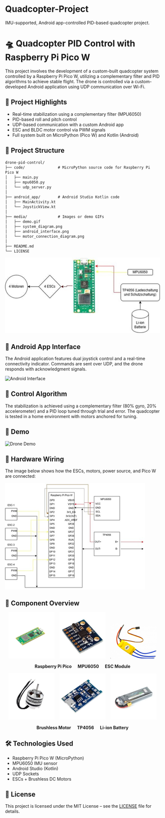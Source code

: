 # Quadcopter-Project
IMU-supported, Android app-controlled PID-based quadcopter project.
# 🛸 Quadcopter PID Control with Raspberry Pi Pico W

This project involves the development of a custom-built quadcopter system controlled by a Raspberry Pi Pico W, utilizing a complementary filter and PID algorithms to achieve stable flight. The drone is controlled via a custom-developed Android application using UDP communication over Wi-Fi.

## 🚀 Project Highlights

- Real-time stabilization using a complementary filter (MPU6050)
- PID-based roll and pitch control
- UDP-based communication with a custom Android app
- ESC and BLDC motor control via PWM signals
- Full system built on MicroPython (Pico W) and Kotlin (Android)

## 📂 Project Structure

```
drone-pid-control/
├── code/               # MicroPython source code for Raspberry Pi Pico W
│   ├── main.py
│   ├── mpu6050.py
│   └── udp_server.py
│
├── android_app/        # Android Studio Kotlin code
│   ├── MainActivity.kt
│   └── JoystickView.kt
│
├── media/              # Images or demo GIFs
│   ├── demo.gif
│   ├── system_diagram.png
│   ├── android_interface.png
│   └── motor_connection_diagram.png
│
├── README.md
└── LICENSE
```

![System Diagram](media/system_diagram.jpg)

## 📱 Android App Interface

The Android application features dual joystick control and a real-time connectivity indicator. Commands are sent over UDP, and the drone responds with acknowledgment signals.

![Android Interface](media/android_interface.png)

## 🧠 Control Algorithm

The stabilization is achieved using a complementary filter (80% gyro, 20% accelerometer) and a PID loop tuned through trial and error. The quadcopter is tested in a home environment with motors anchored for tuning.

## 🎥 Demo

![Drone Demo](media/demo.gif)

## 🧰 Hardware Wiring

The image below shows how the ESCs, motors, power source, and Pico W are connected:

![Motor Wiring](media/motor_connection_diagram.jpg)

## 🔧 Component Overview

<p align="center">
  <img src="media/raspberry_pi_pico.jpg" alt="Pico" width="150"/>
  &nbsp;&nbsp;
  <img src="media/mpu6050.jpg" alt="MPU6050" width="150"/>
  &nbsp;&nbsp;
  <img src="media/esc_module.png" alt="ESC" width="150"/>
</p>

<p align="center">
  <b>Raspberry Pi Pico</b>&nbsp;&nbsp;&nbsp;&nbsp;
  <b>MPU6050</b>&nbsp;&nbsp;&nbsp;&nbsp;
  <b>ESC Module</b>
</p>

<p align="center">
  <img src="media/brushless_motor.jpg" alt="Motor" width="150"/>
  &nbsp;&nbsp;
  <img src="media/tp4056.jpg" alt="TP4056" width="150"/>
  &nbsp;&nbsp;
  <img src="media/lipo_battery.jpg" alt="Battery" width="150"/>
</p>

<p align="center">
  <b>Brushless Motor</b>&nbsp;&nbsp;&nbsp;&nbsp;
  <b>TP4056</b>&nbsp;&nbsp;&nbsp;&nbsp;
  <b>Li-ion Battery</b>
</p>

## 🛠 Technologies Used

- Raspberry Pi Pico W (MicroPython)
- MPU6050 IMU sensor
- Android Studio (Kotlin)
- UDP Sockets
- ESCs + Brushless DC Motors

## 📜 License

This project is licensed under the MIT License – see the [LICENSE](LICENSE) file for details.
